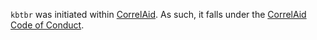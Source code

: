 `kbtbr` was initiated within [CorrelAid](https://correlaid.org). As such, it falls under the [CorrelAid Code of Conduct](https://correlaid.org/about/codeofconduct/).
